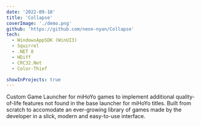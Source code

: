 ```yaml
---
date: '2022-09-10'
title: 'Collapse'
coverImage: './demo.png'
github: 'https://github.com/neon-nyan/Collapse'
tech:
  - WindowsAppSDK (WinUI3)
  - Squirrel
  - .NET 8
  - HDiff
  - CRC32.Net
  - Color-Thief

showInProjects: true
---
```


Custom Game Launcher for miHoYo games to implement additional quality-of-life features not found in the base launcher for miHoYo titles. Built from scratch to accomodate an ever-growing library of games made by the developer in a slick, modern and easy-to-use interface.
